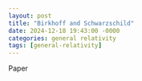```yaml
---
layout: post
title: "Birkhoff and Schwarzschild"
date: 2024-12-18 19:43:00 -0000
categories: general relativity
tags: [general-relativity]
---
```


Paper
